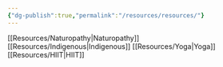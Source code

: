 ```yaml
---
{"dg-publish":true,"permalink":"/resources/resources/"}
---
```


[[Resources/Naturopathy\|Naturopathy]]
[[Resources/Indigenous\|Indigenous]]
[[Resources/Yoga\|Yoga]]
[[Resources/HIIT\|HIIT]]